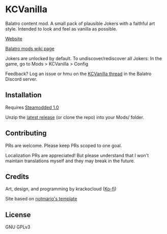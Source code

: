 # KCVanilla

Balatro content mod. A small pack of plausible Jokers with a faithful art style. Intended to look and feel as vanilla as possible.

[Website](https://kcgidw.github.io/kcvanilla/)

[Balatro mods wiki page](https://balatromods.miraheze.org/wiki/KCVanilla)

Jokers are unlocked by default. To undiscover/rediscover all Jokers: In the game, go to Mods > KCVanilla > Config

Feedback? Log an issue or hmu on the [KCVanilla thread](https://discord.com/channels/1116389027176787968/1259676012086689804) in the Balatro Discord server.

## Installation

Requires [Steamodded 1.0](https://github.com/Steamopollys/Steamodded)

Unzip the [latest release](https://github.com/kcgidw/kcvanilla/releases) (or clone the repo) into your Mods/ folder.

## Contributing

PRs are welcome. Please keep PRs scoped to one goal.

Localization PRs are appreciated! But please understand that I won't maintain translations myself and they may break in the future.

## Credits

Art, design, and programming by krackocloud ([Ko-fi](https://ko-fi.com/krackocloud))

Site based on [notmario's template](https://github.com/notmario/balatrowebsitetemplate)

## License

GNU GPLv3
